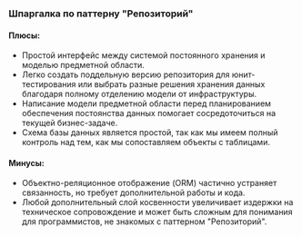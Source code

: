### Шпаргалка по паттерну "Репозиторий"

#### Плюсы:

- Простой интерфейс между системой постоянного хранения и моделью предметной области.
- Легко создать поддельную версию репозитория для юнит-тестирования или выбрать разные решения хранения данных благодаря полному отделению модели от инфраструктуры.
- Написание модели предметной области перед планированием обеспечения постоянства данных помогает сосредоточиться на текущей бизнес-задаче.
- Схема базы данных является простой, так как мы имеем полный контроль над тем, как мы сопоставляем объекты с таблицами.

#### Минусы:

- Объектно-реляционное отображение (ORM) частично устраняет связанность, но требует дополнительной работы и кода.
- Любой дополнительный слой косвенности увеличивает издержки на техническое сопровождение и может быть сложным для понимания для программистов, не знакомых с паттерном "Репозиторий".
